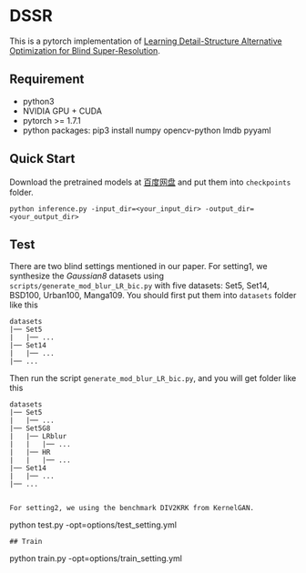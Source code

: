 # DSSR
This is a pytorch implementation of [Learning Detail-Structure Alternative Optimization for Blind Super-Resolution](https://ieeexplore.ieee.org/abstract/document/9721549).
## Requirement
+ python3
+ NVIDIA GPU + CUDA
+ pytorch >= 1.7.1
+ python packages: pip3 install numpy opencv-python lmdb pyyaml
## Quick Start
Download the pretrained models at [百度网盘](https://pan.baidu.com/s/1J11LyvdSWsiYZfia1a6YVw?pwd=dssr) and put them into `checkpoints` folder.
```
python inference.py -input_dir=<your_input_dir> -output_dir=<your_output_dir>
```
## Test
There are two blind settings mentioned in our paper. For setting1, we synthesize the *Gaussian8* datasets using `scripts/generate_mod_blur_LR_bic.py` with five datasets: Set5, Set14, BSD100, Urban100, Manga109. You should first put them into `datasets` folder like this 
```
datasets
|── Set5
|   |── ...
|── Set14
|   |── ...
|── ...
```
Then run the script `generate_mod_blur_LR_bic.py`, and you will get folder like this
```
datasets
|── Set5
|   |── ...
|── Set5G8
|   |── LRblur
|   |   |── ...
|   |── HR
|   |   |── ...
|── Set14
|   |── ...
|── ...
```
```

For setting2, we using the benchmark DIV2KRK from KernelGAN.
```
python test.py -opt=options/test_setting.yml
```
## Train
```
python train.py -opt=options/train_setting.yml
```
